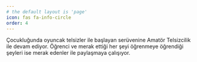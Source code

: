 ```yaml
---
# the default layout is 'page'
icon: fas fa-info-circle
order: 4
---
```


Çocukluğunda oyuncak telsizler ile başlayan serüvenine Amatör Telsizcilik ile devam ediyor. Öğrenci ve merak ettiği her şeyi öğrenmeye öğrendiği şeyleri ise merak edenler ile paylaşmaya çalışıyor.
